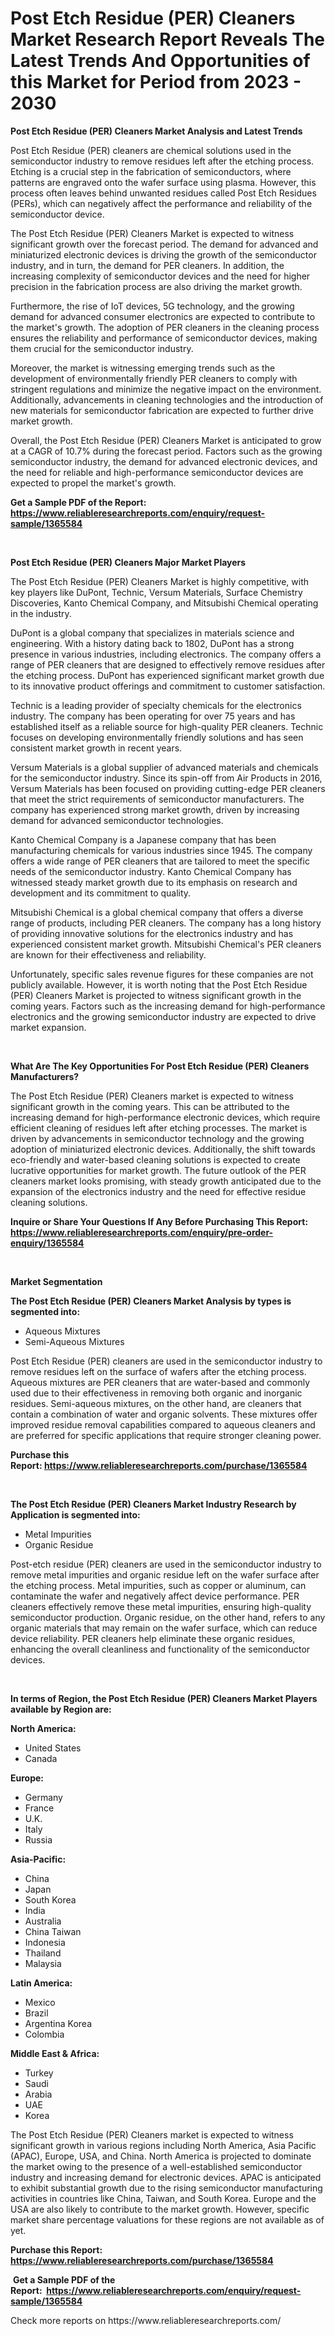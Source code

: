 <p><h1>Post Etch Residue (PER) Cleaners Market Research Report Reveals The Latest Trends And Opportunities of this Market for Period from 2023 - 2030</h1></p><p><strong>Post Etch Residue (PER) Cleaners Market Analysis and Latest Trends</strong></p>
<p><p>Post Etch Residue (PER) cleaners are chemical solutions used in the semiconductor industry to remove residues left after the etching process. Etching is a crucial step in the fabrication of semiconductors, where patterns are engraved onto the wafer surface using plasma. However, this process often leaves behind unwanted residues called Post Etch Residues (PERs), which can negatively affect the performance and reliability of the semiconductor device.</p><p>The Post Etch Residue (PER) Cleaners Market is expected to witness significant growth over the forecast period. The demand for advanced and miniaturized electronic devices is driving the growth of the semiconductor industry, and in turn, the demand for PER cleaners. In addition, the increasing complexity of semiconductor devices and the need for higher precision in the fabrication process are also driving the market growth.</p><p>Furthermore, the rise of IoT devices, 5G technology, and the growing demand for advanced consumer electronics are expected to contribute to the market's growth. The adoption of PER cleaners in the cleaning process ensures the reliability and performance of semiconductor devices, making them crucial for the semiconductor industry.</p><p>Moreover, the market is witnessing emerging trends such as the development of environmentally friendly PER cleaners to comply with stringent regulations and minimize the negative impact on the environment. Additionally, advancements in cleaning technologies and the introduction of new materials for semiconductor fabrication are expected to further drive market growth.</p><p>Overall, the Post Etch Residue (PER) Cleaners Market is anticipated to grow at a CAGR of 10.7% during the forecast period. Factors such as the growing semiconductor industry, the demand for advanced electronic devices, and the need for reliable and high-performance semiconductor devices are expected to propel the market's growth.</p></p>
<p><strong>Get a Sample PDF of the Report:&nbsp; <a href="https://www.reliableresearchreports.com/enquiry/request-sample/1365584">https://www.reliableresearchreports.com/enquiry/request-sample/1365584</a></strong></p>
<p>&nbsp;</p>
<p><strong>Post Etch Residue (PER) Cleaners Major Market Players</strong></p>
<p><p>The Post Etch Residue (PER) Cleaners Market is highly competitive, with key players like DuPont, Technic, Versum Materials, Surface Chemistry Discoveries, Kanto Chemical Company, and Mitsubishi Chemical operating in the industry.</p><p>DuPont is a global company that specializes in materials science and engineering. With a history dating back to 1802, DuPont has a strong presence in various industries, including electronics. The company offers a range of PER cleaners that are designed to effectively remove residues after the etching process. DuPont has experienced significant market growth due to its innovative product offerings and commitment to customer satisfaction.</p><p>Technic is a leading provider of specialty chemicals for the electronics industry. The company has been operating for over 75 years and has established itself as a reliable source for high-quality PER cleaners. Technic focuses on developing environmentally friendly solutions and has seen consistent market growth in recent years.</p><p>Versum Materials is a global supplier of advanced materials and chemicals for the semiconductor industry. Since its spin-off from Air Products in 2016, Versum Materials has been focused on providing cutting-edge PER cleaners that meet the strict requirements of semiconductor manufacturers. The company has experienced strong market growth, driven by increasing demand for advanced semiconductor technologies.</p><p>Kanto Chemical Company is a Japanese company that has been manufacturing chemicals for various industries since 1945. The company offers a wide range of PER cleaners that are tailored to meet the specific needs of the semiconductor industry. Kanto Chemical Company has witnessed steady market growth due to its emphasis on research and development and its commitment to quality.</p><p>Mitsubishi Chemical is a global chemical company that offers a diverse range of products, including PER cleaners. The company has a long history of providing innovative solutions for the electronics industry and has experienced consistent market growth. Mitsubishi Chemical's PER cleaners are known for their effectiveness and reliability.</p><p>Unfortunately, specific sales revenue figures for these companies are not publicly available. However, it is worth noting that the Post Etch Residue (PER) Cleaners Market is projected to witness significant growth in the coming years. Factors such as the increasing demand for high-performance electronics and the growing semiconductor industry are expected to drive market expansion.</p></p>
<p>&nbsp;</p>
<p><strong>What Are The Key Opportunities For Post Etch Residue (PER) Cleaners Manufacturers?</strong></p>
<p><p>The Post Etch Residue (PER) Cleaners market is expected to witness significant growth in the coming years. This can be attributed to the increasing demand for high-performance electronic devices, which require efficient cleaning of residues left after etching processes. The market is driven by advancements in semiconductor technology and the growing adoption of miniaturized electronic devices. Additionally, the shift towards eco-friendly and water-based cleaning solutions is expected to create lucrative opportunities for market growth. The future outlook of the PER cleaners market looks promising, with steady growth anticipated due to the expansion of the electronics industry and the need for effective residue cleaning solutions.</p></p>
<p><strong>Inquire or Share Your Questions If Any Before Purchasing This Report: <a href="https://www.reliableresearchreports.com/enquiry/pre-order-enquiry/1365584">https://www.reliableresearchreports.com/enquiry/pre-order-enquiry/1365584</a></strong></p>
<p>&nbsp;</p>
<p><strong>Market Segmentation</strong></p>
<p><strong>The Post Etch Residue (PER) Cleaners Market Analysis by types is segmented into:</strong></p>
<p><ul><li>Aqueous Mixtures</li><li>Semi-Aqueous Mixtures</li></ul></p>
<p><p>Post Etch Residue (PER) cleaners are used in the semiconductor industry to remove residues left on the surface of wafers after the etching process. Aqueous mixtures are PER cleaners that are water-based and commonly used due to their effectiveness in removing both organic and inorganic residues. Semi-aqueous mixtures, on the other hand, are cleaners that contain a combination of water and organic solvents. These mixtures offer improved residue removal capabilities compared to aqueous cleaners and are preferred for specific applications that require stronger cleaning power.</p></p>
<p><strong>Purchase this Report:&nbsp;<a href="https://www.reliableresearchreports.com/purchase/1365584">https://www.reliableresearchreports.com/purchase/1365584</a></strong></p>
<p>&nbsp;</p>
<p><strong>The Post Etch Residue (PER) Cleaners Market Industry Research by Application is segmented into:</strong></p>
<p><ul><li>Metal Impurities</li><li>Organic Residue</li></ul></p>
<p><p>Post-etch residue (PER) cleaners are used in the semiconductor industry to remove metal impurities and organic residue left on the wafer surface after the etching process. Metal impurities, such as copper or aluminum, can contaminate the wafer and negatively affect device performance. PER cleaners effectively remove these metal impurities, ensuring high-quality semiconductor production. Organic residue, on the other hand, refers to any organic materials that may remain on the wafer surface, which can reduce device reliability. PER cleaners help eliminate these organic residues, enhancing the overall cleanliness and functionality of the semiconductor devices.</p></p>
<p>&nbsp;</p>
<p><strong>In terms of Region, the Post Etch Residue (PER) Cleaners Market Players available by Region are:</strong></p>
<p>
    <p> <strong> North America: </strong>
        <ul>
            <li>United States</li>
            <li>Canada</li>
        </ul>
        </p> 
    <p> <strong> Europe: </strong>
        <ul>
            <li>Germany</li>
            <li>France</li>
            <li>U.K.</li>
            <li>Italy</li>
            <li>Russia</li>
        </ul>
        </p> 
    <p> <strong> Asia-Pacific: </strong>
        <ul>
            <li>China</li>
            <li>Japan</li>
            <li>South Korea</li>
            <li>India</li>
            <li>Australia</li>
            <li>China Taiwan</li>
            <li>Indonesia</li>
            <li>Thailand</li>
            <li>Malaysia</li>
        </ul>
        </p> 
    <p> <strong> Latin America: </strong>
        <ul>
            <li>Mexico</li>
            <li>Brazil</li>
            <li>Argentina Korea</li>
            <li>Colombia</li>
        </ul>
        </p> 
    <p> <strong> Middle East & Africa: </strong>
        <ul>
            <li>Turkey</li>
            <li>Saudi</li>
            <li>Arabia</li>
            <li>UAE</li>
            <li>Korea</li>
        </ul>
    </p>
    </p>
<p><p>The Post Etch Residue (PER) Cleaners market is expected to witness significant growth in various regions including North America, Asia Pacific (APAC), Europe, USA, and China. North America is projected to dominate the market owing to the presence of a well-established semiconductor industry and increasing demand for electronic devices. APAC is anticipated to exhibit substantial growth due to the rising semiconductor manufacturing activities in countries like China, Taiwan, and South Korea. Europe and the USA are also likely to contribute to the market growth. However, specific market share percentage valuations for these regions are not available as of yet.</p></p>
<p><strong>Purchase this Report: <a href="https://www.reliableresearchreports.com/purchase/1365584">https://www.reliableresearchreports.com/purchase/1365584</a></strong></p>
<p>&nbsp;<strong>Get a Sample PDF of the Report:&nbsp;&nbsp;<a href="https://www.reliableresearchreports.com/enquiry/request-sample/1365584">https://www.reliableresearchreports.com/enquiry/request-sample/1365584</a></strong></p>
<p><strong></strong></p>
<p>Check more reports on https://www.reliableresearchreports.com/</p>